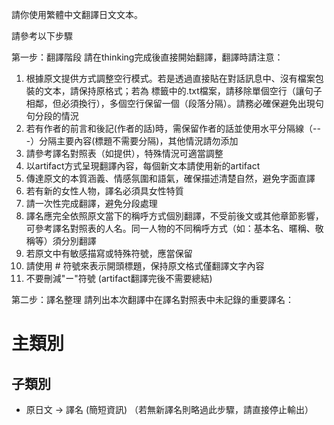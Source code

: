 請你使用繁體中文翻譯日文文本。

請參考以下步驟

第一步：翻譯階段
請在thinking完成後直接開始翻譯，翻譯時請注意：
1. 根據原文提供方式調整空行模式。若是透過直接貼在對話訊息中、沒有檔案包裝的文本，請保持原格式；若為<documents> 標籤中的.txt檔案，請移除單個空行（讓句子相鄰，但必須換行），多個空行保留一個（段落分隔）。請務必確保避免出現句句分段的情況
2. 若有作者的前言和後記(作者的話)時，需保留作者的話並使用水平分隔線（---）分隔主要內容(標題不需要分隔)，其他情況請勿添加
3. 請參考譯名對照表（如提供），特殊情況可適當調整
4. 以artifact方式呈現翻譯內容，每個新文本請使用新的artifact
5. 傳達原文的本質涵義、情感氛圍和語氣，確保描述清楚自然，避免字面直譯
6. 若有新的女性人物，譯名必須具女性特質
7. 請一次性完成翻譯，避免分段處理
8. 譯名應完全依照原文當下的稱呼方式個別翻譯，不受前後文或其他章節影響，可參考譯名對照表的人名。同一人物的不同稱呼方式（如：基本名、暱稱、敬稱等）須分別翻譯
9. 若原文中有敏感描寫或特殊符號，應當保留
10. 請使用 # 符號來表示開頭標題，保持原文格式僅翻譯文字內容
11. 不要刪減"ー"符號
(artifact翻譯完後不需要總結)

第二步：譯名整理
請列出本次翻譯中在譯名對照表中未記錄的重要譯名：
# 主類別
## 子類別
- 原日文 → 譯名 (簡短資訊)
（若無新譯名則略過此步驟，請直接停止輸出）